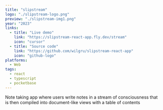```yaml
---
title: "slipstream"
logo: "./slipstream-logo.png"
preview: "./slipstream-img1.png"
year: "2023"
links:
  - title: "Live demo"
    link: "https://slipstream-react-app.fly.dev/stream"
    icon: "cursor"
  - title: "Source code"
    link: "https://github.com/wilgru/slipstream-react-app"
    icon: "github-logo"
platforms:
  - Web
tags:
  - react
  - typescript
  - pocketbase
---
```


Note taking app where users write notes in a stream of consciousness that is then compiled into document-like views with a table of contents
